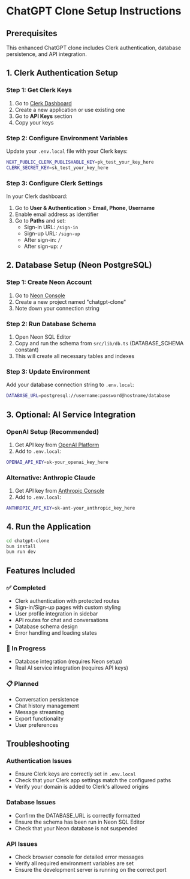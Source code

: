 # ChatGPT Clone Setup Instructions

## Prerequisites
This enhanced ChatGPT clone includes Clerk authentication, database persistence, and API integration.

## 1. Clerk Authentication Setup

### Step 1: Get Clerk Keys
1. Go to [Clerk Dashboard](https://dashboard.clerk.com/)
2. Create a new application or use existing one
3. Go to **API Keys** section
4. Copy your keys

### Step 2: Configure Environment Variables
Update your `.env.local` file with your Clerk keys:

```bash
NEXT_PUBLIC_CLERK_PUBLISHABLE_KEY=pk_test_your_key_here
CLERK_SECRET_KEY=sk_test_your_key_here
```

### Step 3: Configure Clerk Settings
In your Clerk dashboard:
1. Go to **User & Authentication** > **Email, Phone, Username**
2. Enable email address as identifier
3. Go to **Paths** and set:
   - Sign-in URL: `/sign-in`
   - Sign-up URL: `/sign-up`
   - After sign-in: `/`
   - After sign-up: `/`

## 2. Database Setup (Neon PostgreSQL)

### Step 1: Create Neon Account
1. Go to [Neon Console](https://console.neon.tech/)
2. Create a new project named "chatgpt-clone"
3. Note down your connection string

### Step 2: Run Database Schema
1. Open Neon SQL Editor
2. Copy and run the schema from `src/lib/db.ts` (DATABASE_SCHEMA constant)
3. This will create all necessary tables and indexes

### Step 3: Update Environment
Add your database connection string to `.env.local`:

```bash
DATABASE_URL=postgresql://username:password@hostname/database
```

## 3. Optional: AI Service Integration

### OpenAI Setup (Recommended)
1. Get API key from [OpenAI Platform](https://platform.openai.com/)
2. Add to `.env.local`:
```bash
OPENAI_API_KEY=sk-your_openai_key_here
```

### Alternative: Anthropic Claude
1. Get API key from [Anthropic Console](https://console.anthropic.com/)
2. Add to `.env.local`:
```bash
ANTHROPIC_API_KEY=sk-ant-your_anthropic_key_here
```

## 4. Run the Application

```bash
cd chatgpt-clone
bun install
bun run dev
```

## Features Included

### ✅ Completed
- Clerk authentication with protected routes
- Sign-in/Sign-up pages with custom styling
- User profile integration in sidebar
- API routes for chat and conversations
- Database schema design
- Error handling and loading states

### 🔄 In Progress
- Database integration (requires Neon setup)
- Real AI service integration (requires API keys)

### 📋 Planned
- Conversation persistence
- Chat history management
- Message streaming
- Export functionality
- User preferences

## Troubleshooting

### Authentication Issues
- Ensure Clerk keys are correctly set in `.env.local`
- Check that your Clerk app settings match the configured paths
- Verify your domain is added to Clerk's allowed origins

### Database Issues
- Confirm the DATABASE_URL is correctly formatted
- Ensure the schema has been run in Neon SQL Editor
- Check that your Neon database is not suspended

### API Issues
- Check browser console for detailed error messages
- Verify all required environment variables are set
- Ensure the development server is running on the correct port
